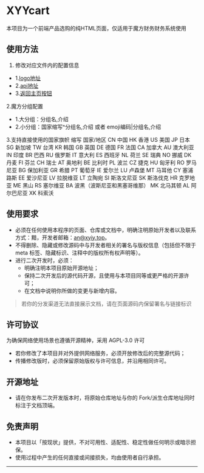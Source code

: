 # XYYcart

本项目为一个前端产品选购的纯HTML页面，仅适用于魔方财务财务系统使用

## 使用方法
1. 修改对应文件内的配置信息
- 1.[logo地址](index.html)
- 2.[api地址](script.js)
- 3.[返回主页按钮](index.html)

2.魔方分组配置
- 1.大分组：分组名,介绍
- 2.小分组：国家缩写^分组名,介绍  或者  emoji编码|分组名,介绍

3.支持直接使用的国家旗帜
缩写	国家/地区
CN	中国
HK	香港
US	美国
JP	日本
SG	新加坡
TW	台湾
KR	韩国
GB	英国
DE	德国
FR	法国
CA	加拿大
AU	澳大利亚
IN	印度
BR	巴西
RU	俄罗斯
IT	意大利
ES	西班牙
NL	荷兰
SE	瑞典
NO	挪威
DK	丹麦
FI	芬兰
CH	瑞士
AT	奥地利
BE	比利时
PL	波兰
CZ	捷克
HU	匈牙利
RO	罗马尼亚
BG	保加利亚
GR	希腊
PT	葡萄牙
IE	爱尔兰
LU	卢森堡
MT	马耳他
CY	塞浦路斯
EE	爱沙尼亚
LV	拉脱维亚
LT	立陶宛
SI	斯洛文尼亚
SK	斯洛伐克
HR	克罗地亚
ME	黑山
RS	塞尔维亚
BA	波黑（波斯尼亚和黑塞哥维那）
MK	北马其顿
AL	阿尔巴尼亚
XK	科索沃
            
## 使用要求

- 必须在任何使用本程序的页面、仓库或文档中，明确注明原始开发者以及联系方式：黯，开发者邮箱：an@xyiy.top。
- 不得删除、隐藏或修改源码中与开发者相关的署名与版权信息（包括但不限于 meta 标签、隐藏标识、注释中的版权所有权声明等）。
- 进行二次开发时，必须：
  - 明确注明本项目原始开源地址；
  - 保持二次开发后的源代码开源，且使用与本项目同等或更严格的开源许可；
  - 在文档中说明你所做的变更与新增内容。

> 若你的分发渠道无法直接展示文档，请在页面源码内保留署名与链接标识

## 许可协议

为确保网络使用场景也遵循开源精神，采用 AGPL-3.0 许可
- 若你修改了本项目并对外提供网络服务，必须开放修改后的完整源代码；
- 传播修改版时，必须保留原始版权与许可信息，并沿用相同许可。



## 开源地址

- 请在你发布二次开发版本时，将原始仓库地址与你的 Fork/派生仓库地址同时标注于文档顶端。


## 免责声明

- 本项目以「按现状」提供，不对可用性、适配性、稳定性做任何明示或暗示担保。
- 使用过程中产生的任何直接或间接损失，均由使用者自行承担。

---




